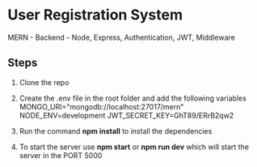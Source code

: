 # User Registration System

MERN - Backend - Node, Express, Authentication, JWT, Middleware

## Steps 

1. Clone the repo

2. Create the .env file in the root folder and add the following variables
   MONGO_URI="mongodb://localhost:27017/mern"
   NODE_ENV=development
   JWT_SECRET_KEY=GhT89/ERrB2qw2

3. Run the command **npm install** to install the dependencies

4. To start the server use **npm start** or **npm run dev** which will start the server in the PORT 5000
